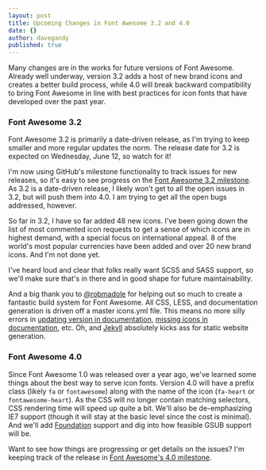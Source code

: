 ```yaml
---
layout: post
title: Upcoming Changes in Font Awesome 3.2 and 4.0
date: {}
author: davegandy
published: true
---
```


Many changes are in the works for future versions of Font Awesome. Already well underway, version 3.2 adds a host of new brand icons and creates a better build process, while 4.0 will break backward compatibility to bring Font Awesome in line with best practices for icon fonts that have developed over the past year.

### Font Awesome 3.2

Font Awesome 3.2 is primarily a date-driven release, as I'm trying to keep smaller and more regular updates the norm. The release date for 3.2 is expected on Wednesday, June 12, so watch for it!

I'm now using GitHub's milestone functionality to track issues for new releases, so it's easy to see progress on the [Font Awesome 3.2 milestone](https://github.com/FortAwesome/Font-Awesome/issues?milestone=3&state=open). As 3.2 is a date-driven release, I likely won't get to all the open issues in 3.2, but will push them into 4.0. I am trying to get all the open bugs addressed, however.

So far in 3.2, I have so far added 48 new icons. I've been going down the list of most commented icon requests to get a sense of which icons are in highest demand, with a special focus on international appeal. 8 of the world's most popular currencies have been added and over 20 new brand icons. And I'm not done yet.

I've heard loud and clear that folks really want SCSS and SASS support, so we'll make sure that's in there and in good shape for future maintainability.

And a big thank you to [@robmadole](https://twitter.com/robmadole) for helping out so much to create a fantastic build system for Font Awesome. All CSS, LESS, and documentation generation is driven off a master icons.yml file. This means no more silly errors in [updating version in documentation](https://github.com/FortAwesome/Font-Awesome/issues/1067), [missing icons in documentation](https://github.com/FortAwesome/Font-Awesome/issues/1151), etc. Oh, and [Jekyll](http://jekyllrb.com) absolutely kicks ass for static website generation.


### Font Awesome 4.0

Since Font Awesome 1.0 was released over a year ago, we've learned some things about the best way to serve icon fonts. Version 4.0 will have a prefix class (likely `fa` or `fontawesome`) along with the name of the icon (`fa-heart` or `fontawesome-heart`). As the CSS will no longer contain matching selectors, CSS rendering time will speed up quite a bit. We'll also be de-emphasizing IE7 support (though it will stay at the basic level since the cost is minimal). And we'll add [Foundation](http://foundation.zurb.com) support and dig into how feasible GSUB support will be.

Want to see how things are progressing or get details on the issues? I'm keeping track of the release in [Font Awesome's 4.0 milestone](https://github.com/FortAwesome/Font-Awesome/issues?milestone=2&state=open).

